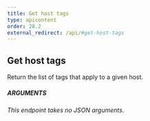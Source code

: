 ```yaml
---
title: Get host tags
type: apicontent
order: 28.2
external_redirect: /api/#get-host-tags
---
```


## Get host tags
Return the list of tags that apply to a given host.

##### ARGUMENTS

*This endpoint takes no JSON arguments.*
